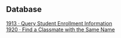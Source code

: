 ## Database
[1913 · Query Student Enrollment Information](./1913-QueryStudentEnrollmentInformation.sql)     
[1920 · Find a Classmate with the Same Name](./1920-FindaClassmatewiththeSameName.sql)   